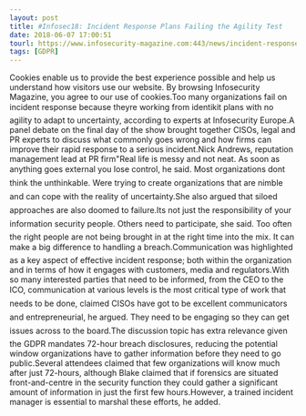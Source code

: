 ```yaml
---
layout: post
title: #Infosec18: Incident Response Plans Failing the Agility Test
date: 2018-06-07 17:00:51
tourl: https://www.infosecurity-magazine.com:443/news/incident-response-plans-failing/
tags: [GDPR]
---
```

Cookies enable us to provide the best experience possible and help us understand how visitors use our website. By browsing Infosecurity Magazine, you agree to our use of cookies.Too many organizations fail on incident response because theyre working from identikit plans with no agility to adapt to uncertainty, according to experts at Infosecurity Europe.A panel debate on the final day of the show brought together CISOs, legal and PR experts to discuss what commonly goes wrong and how firms can improve their rapid response to a serious incident.Nick Andrews, reputation management lead at PR firm"Real life is messy and not neat. As soon as anything goes external you lose control, he said. Most organizations dont think the unthinkable. Were trying to create organizations that are nimble and can cope with the reality of uncertainty.She also argued that siloed approaches are also doomed to failure.Its not just the responsibility of your information security people. Others need to participate, she said. Too often the right people are not being brought in at the right time into the mix. It can make a big difference to handling a breach.Communication was highlighted as a key aspect of effective incident response; both within the organization and in terms of how it engages with customers, media and regulators.With so many interested parties that need to be informed, from the CEO to the ICO, communication at various levels is the most critical type of work that needs to be done, claimed CISOs have got to be excellent communicators and entrepreneurial, he argued. They need to be engaging so they can get issues across to the board.The discussion topic has extra relevance given the GDPR mandates 72-hour breach disclosures, reducing the potential window organizations have to gather information before they need to go public.Several attendees claimed that few organizations will know much after just 72-hours, although Blake claimed that if forensics are situated front-and-centre in the security function they could gather a significant amount of information in just the first few hours.However, a trained incident manager is essential to marshal these efforts, he added.